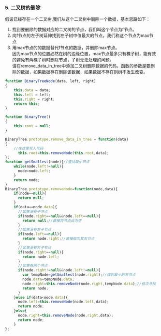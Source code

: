 ###  5.  二叉树的删除  
假设已经存在一个二叉树,我们从这个二叉树中删除一个数据，基本思路如下：  
1.  找到要删除的数据对应的二叉树的节点，我们叫这个节点为f节点。  
2.  向f节点的左子树延伸找到左子树中值最大的节点，我们称这个节点为max节点  
3.  用max节点的的数据替代f节点的数据，并删除max节点。  
因为max节点的位置必然在树的边缘位置，max节点最多只有棵子树，能有效的避免有两棵子树时删除节点，子树无法处理的问题。  
请在remove_data_in_tree中添加二叉树删除数据的代码，函数的参数是要删除的数据，如果数据存在删除该数据，如果数据不存在则树不发生改变。  
```js
function BinaryTreeNode(data, left, right)
{
    this.data = data;
    this.left = left;
    this.right = right;
    return this;
}

function BinaryTree()
{
    this.root = null;
}

BinaryTree.prototype.remove_data_in_tree = function(data)
{
    //在这里写入代码
      this.root=this.removeNode(this.root,data);
};
function getSmallest(node){//查找最小节点
    while(node.left!=null){
      node=node.left;
    }
    return node;
}
BinaryTree.prototype.removeNode=function(node,data){
    if(node==null){
      return null;
    }
    if(data==node.data){
      //如果没有子节点
      if(node.right==null&&node.left==null){
        return null;//直接将节点设为空
      }
      //如果没有左子节点
      if(node.left==null){
        return node.right;//直接指向其右节点
      }
      //如果没有右子节点
      if(node.right==null){
        return node.left;
      }
      //如果有两个节点
      if(node.right!=null&&node.left!=null){
        var tempNode=getSmallest(node.right);//找到最小的右节点
        node.data=tempNode.data;
        node.right=this.removeNode(node.right,tempNode.data);//依次寻找
        return node;
      }
    }else if(data<node.data){
      node.left=this.removeNode(node.left,data);
      return node;
    }else{
      node.right=this.removeNode(node.right,data);
      return node;
    }
};
```
